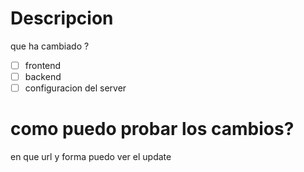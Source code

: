 # Descripcion 
que ha cambiado ? 

- [ ] frontend
- [ ] backend
- [ ] configuracion del server 

# como puedo probar los cambios?
en que url y forma puedo ver el update 
